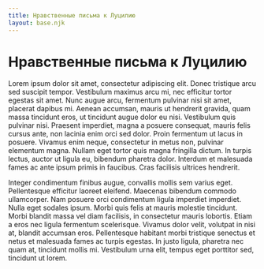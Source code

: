 ```yaml
---
title: Нравственные письма к Луцилию
layout: base.njk
---
```

# Нравственные письма к Луцилию

Lorem ipsum dolor sit amet, consectetur adipiscing elit. Donec tristique arcu sed suscipit tempor. Vestibulum maximus arcu mi, nec efficitur tortor egestas sit amet. Nunc augue arcu, fermentum pulvinar nisi sit amet, placerat dapibus mi. Aenean accumsan, mauris ut hendrerit gravida, quam massa tincidunt eros, ut tincidunt augue dolor eu nisi. Vestibulum quis pulvinar nisi. Praesent imperdiet, magna a posuere consequat, mauris felis cursus ante, non lacinia enim orci sed dolor. Proin fermentum ut lacus in posuere. Vivamus enim neque, consectetur in metus non, pulvinar elementum magna. Nullam eget tortor quis magna fringilla dictum. In turpis lectus, auctor ut ligula eu, bibendum pharetra dolor. Interdum et malesuada fames ac ante ipsum primis in faucibus. Cras facilisis ultrices hendrerit.

Integer condimentum finibus augue, convallis mollis sem varius eget. Pellentesque efficitur laoreet eleifend. Maecenas bibendum commodo ullamcorper. Nam posuere orci condimentum ligula imperdiet imperdiet. Nulla eget sodales ipsum. Morbi quis felis at mauris molestie tincidunt. Morbi blandit massa vel diam facilisis, in consectetur mauris lobortis. Etiam a eros nec ligula fermentum scelerisque. Vivamus dolor velit, volutpat in nisi at, blandit accumsan eros. Pellentesque habitant morbi tristique senectus et netus et malesuada fames ac turpis egestas. In justo ligula, pharetra nec quam at, tincidunt mollis mi. Vestibulum urna elit, tempus eget porttitor sed, tincidunt ut lorem.
